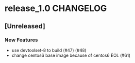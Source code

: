 # release_1.0 CHANGELOG

## [Unreleased]

### New Features

- use devtoolset-8 to build (#47) (#48)
- change centos6 base image because of centos6 EOL (#61)


